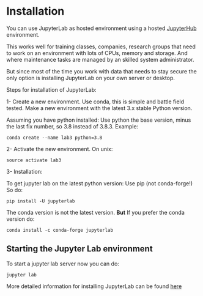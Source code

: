 # Installation

You can use JupyterLab as hosted environment using a hosted [JupyterHub](https://jupyter.org/hub) environment.

This works well for training classes, companies, research groups that need to work on an environment with lots of CPUs, memory and storage. And where maintenance tasks are managed by an skilled system administrator. 

But since most of the time you work with data that needs to stay secure the only option is installing JupyterLab on your own server or desktop.

Steps for installation of JupyterLab:

1- Create a new environment. Use conda, this is simple and battle field tested. Make a new environment with the latest 3.x stable Python version.

Assuming you have python installed: Use python the base version, minus the last fix number, so 3.8 instead of 3.8.3. Example:

```
conda create --name lab3 python=3.8 
```

2- Activate the new environment.
On unix:

```
source activate lab3
```

3- Installation:

To get jupyter lab on the latest python version: Use pip (not conda-forge!)
So do:
```
pip install -U jupyterlab
```

The conda version is not the latest version. **But** If you prefer the conda version do:
```
conda install -c conda-forge jupyterlab
```

## Starting the Jupyter Lab environment

To start a jupyter lab server now you can do:
```
jupyter lab 
```

More detailed information for installing JupyterLab can be found [here](https://jupyterlab.readthedocs.io/en/stable/getting_started/installation.html)

